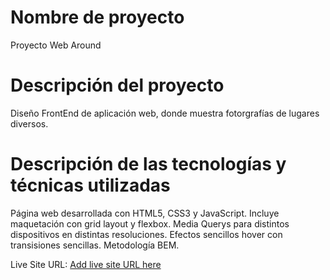 # Nombre de proyecto

Proyecto Web Around

# Descripción del proyecto

Diseño FrontEnd de aplicación web, donde muestra fotorgrafías de lugares diversos.

# Descripción de las tecnologías y técnicas utilizadas

Página web desarrollada con HTML5, CSS3 y JavaScript. 
Incluye maquetación con grid layout y flexbox. 
Media Querys para distintos dispositivos en distintas resoluciones. 
Efectos sencillos hover con transisiones sencillas.
Metodología BEM.

Live Site URL: [Add live site URL here](https://cesarcash.github.io/web_project_around/)
